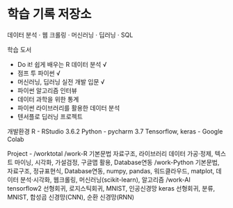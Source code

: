 # 학습 기록 저장소

데이터 분석 · 웹 크롤링 · 머신러닝 · 딥러닝 · SQL

학습 도서
- Do it! 쉽게 배우는 R 데이터 분석 √
- 점프 투 파이썬 √
- 머신러닝, 딥러닝 실전 개발 입문 √
- 파이썬 알고리즘 인터뷰
- 데이터 과학을 위한 통계
- 파이썬 라이브러리를 활용한 데이터 분석
- 텐서플로 딥러닝 프로젝트


개발환경
R - RStudio 3.6.2
Python - pycharm 3.7
Tensorflow, keras - Google Colab


Project -
    /worktotal
        /work-R
            기본문법 자료구조, 라이브러리
            데이터 가공·정제, 텍스트 마이닝, 시각화, 가설검정,
            구글맵 활용, Database연동
        /work-Python
            기본문법, 자료구조, 정규표현식, Database연동,
            numpy, pandas, 워드클라우드, matplot,
            데이터 분석·시각화, 웹크롤링, 머신러닝(scikit-learn),
            알고리즘
        /work-AI
            tensorflow2 선형회귀, 로지스틱회귀, MNIST, 인공신경망 
            keras 선형회귀, 분류, MNIST, 합성곱 신경망(CNN), 순환 신경망(RNN)
